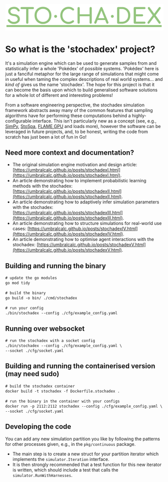 ![](./logo.png)

# So what is the 'stochadex' project?

It's a simulation engine which can be used to generate samples from and statistically infer a whole 'Pokédex' of possible systems. 'Pokédex' here is just a fanciful metaphor for the large range of simulations that might come in useful when taming the complex descriptions of real world systems... and _kind of_ gives us the name 'stochadex'. The hope for this project is that it can become the basis upon which to build generalised software solutions for a whole lot of different and interesting problems!

From a software engineering perspective, the stochadex simulation framework abstracts away many of the common features that sampling algorithms have for performing these computations behind a highly-configurable interface. This isn't particularly new as a concept (see, e.g., [SimPy](https://gitlab.com/team-simpy/simpy/), [StoSpa](https://github.com/BartoszBartmanski/StoSpa), [FLAME GPU](https://github.com/FLAMEGPU/FLAMEGPU2/) and loads more), however the software can be leveraged in future projects, and, to be honest, writing the code from scratch has just been a lot of fun in Go!

## Need more context and documentation?

- The original simulation engine motivation and design article: [https://umbralcalc.github.io/posts/stochadexI.html](https://umbralcalc.github.io/posts/stochadexI.html).
- An article demonstrating how to implement probabilistic learning methods with the stochadex: [https://umbralcalc.github.io/posts/stochadexII.html](https://umbralcalc.github.io/posts/stochadexII.html).
- An article demonstrating how to adaptively infer simulation parameters with the stochadex: [https://umbralcalc.github.io/posts/stochadexIII.html](https://umbralcalc.github.io/posts/stochadexIII.html).
- An article demonstrating how to structure simulations for real-world use cases: [https://umbralcalc.github.io/posts/stochadexIV.html](https://umbralcalc.github.io/posts/stochadexIV.html).
- An article demonstrating how to optimise agent interactions with the stochadex: [https://umbralcalc.github.io/posts/stochadexV.html](https://umbralcalc.github.io/posts/stochadexV.html).

## Building and running the binary

```shell
# update the go modules
go mod tidy

# build the binary
go build -o bin/ ./cmd/stochadex

# run your config
./bin/stochadex --config ./cfg/example_config.yaml
```

## Running over websocket

```shell
# run the stochadex with a socket config
./bin/stochadex --config ./cfg/example_config.yaml \
--socket ./cfg/socket.yaml
```

## Building and running the containerised version (may need sudo)

```shell
# build the stochadex container
docker build -t stochadex -f Dockerfile.stochadex .

# run the binary in the container with your configs
docker run -p 2112:2112 stochadex --config ./cfg/example_config.yaml \
--socket ./cfg/socket.yaml
```

## Developing the code

You can add any new simulation partition you like by following the patterns for other processes given, e.g., in the `pkg/continuous` package.

- The main step is to create a new struct for your partition iterator which implements the `simulator.Iteration` interface.
- It is then strongly recommended that a test function for this new iterator is written, which should include a test that calls the `simulator.RunWithHarnesses`.
